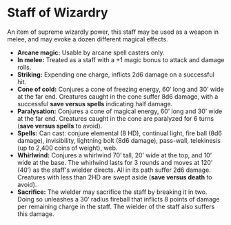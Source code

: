 # Staff of Wizardry

An item of supreme wizardly power, this staff may be used as a weapon in melee, and may evoke a dozen different magical effects.

- **Arcane magic:** Usable by arcane spell casters only.
- **In melee:** Treated as a staff with a +1 magic bonus to attack and damage rolls.
- **Striking:** Expending one charge, inflicts 2d6 damage on a successful hit.
- **Cone of cold:** Conjures a cone of freezing energy, 60’ long and 30’ wide at the far end. Creatures caught in the cone suffer 8d6 damage, with a successful **save versus spells** indicating half damage.
- **Paralysation:** Conjures a cone of magical energy, 60’ long and 30’ wide at the far end. Creatures caught in the cone are paralyzed for 6 turns (**save versus spells** to avoid).
- **Spells:** Can cast: conjure elemental (8 HD), continual light, fire ball (8d6 damage), invisibility, lightning bolt (8d6 damage), pass-wall, telekinesis (up to 2,400 coins of weight), web.
- **Whirlwind:** Conjures a whirlwind 70’ tall, 20’ wide at the top, and 10’ wide at the base. The whirlwind lasts for 3 rounds and moves at 120’ (40’) as the staff's wielder directs. All in its path suffer 2d6 damage. Creatures with less than 2HD are swept aside (**save versus death** to avoid).
- **Sacrifice:** The wielder may sacrifice the staff by breaking it in two. Doing so unleashes a 30’ radius fireball that inflicts 8 points of damage per remaining charge in the staff. The wielder of the staff also suffers this damage.